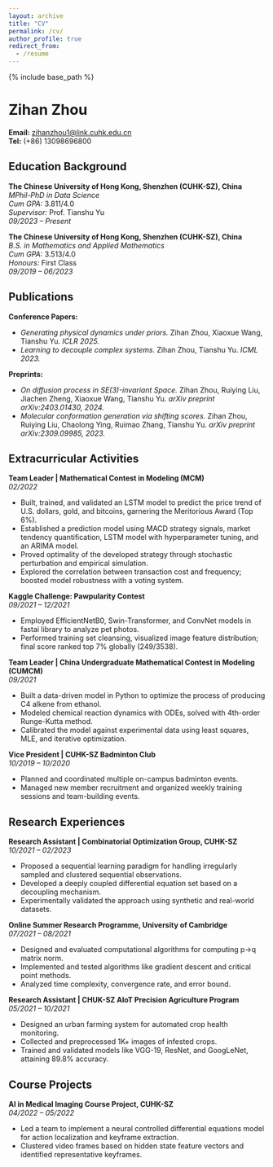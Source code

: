 ```yaml
---
layout: archive
title: "CV"
permalink: /cv/
author_profile: true
redirect_from:
  - /resume
---
```


{% include base_path %}


# Zihan Zhou

**Email:** zihanzhou1@link.cuhk.edu.cn  
**Tel:** (+86) 13098696800

## Education Background

**The Chinese University of Hong Kong, Shenzhen (CUHK-SZ), China**  
*MPhil-PhD in Data Science*  
*Cum GPA:* 3.811/4.0  
*Supervisor:* Prof. Tianshu Yu  
*09/2023 – Present*

**The Chinese University of Hong Kong, Shenzhen (CUHK-SZ), China**  
*B.S. in Mathematics and Applied Mathematics*  
*Cum GPA:* 3.513/4.0  
*Honours:* First Class  
*09/2019 – 06/2023*

## Publications

**Conference Papers:**
- *Generating physical dynamics under priors.* Zihan Zhou, Xiaoxue Wang, Tianshu Yu. *ICLR 2025.*
- *Learning to decouple complex systems.* Zihan Zhou, Tianshu Yu. *ICML 2023.*

**Preprints:**
- *On diffusion process in SE(3)-invariant Space.* Zihan Zhou, Ruiying Liu, Jiachen Zheng, Xiaoxue Wang, Tianshu Yu. *arXiv preprint arXiv:2403.01430, 2024.*
- *Molecular conformation generation via shifting scores.* Zihan Zhou, Ruiying Liu, Chaolong Ying, Ruimao Zhang, Tianshu Yu. *arXiv preprint arXiv:2309.09985, 2023.*

## Extracurricular Activities

**Team Leader | Mathematical Contest in Modeling (MCM)**  
*02/2022*
- Built, trained, and validated an LSTM model to predict the price trend of U.S. dollars, gold, and bitcoins, garnering the Meritorious Award (Top 6%).
- Established a prediction model using MACD strategy signals, market tendency quantification, LSTM model with hyperparameter tuning, and an ARIMA model.
- Proved optimality of the developed strategy through stochastic perturbation and empirical simulation.
- Explored the correlation between transaction cost and frequency; boosted model robustness with a voting system.

**Kaggle Challenge: Pawpularity Contest**  
*09/2021 – 12/2021*
- Employed EfficientNetB0, Swin-Transformer, and ConvNet models in fastai library to analyze pet photos.
- Performed training set cleansing, visualized image feature distribution; final score ranked top 7% globally (249/3538).

**Team Leader | China Undergraduate Mathematical Contest in Modeling (CUMCM)**  
*09/2021*
- Built a data-driven model in Python to optimize the process of producing C4 alkene from ethanol.
- Modeled chemical reaction dynamics with ODEs, solved with 4th-order Runge-Kutta method.
- Calibrated the model against experimental data using least squares, MLE, and iterative optimization.

**Vice President | CUHK-SZ Badminton Club**  
*10/2019 – 10/2020*
- Planned and coordinated multiple on-campus badminton events.
- Managed new member recruitment and organized weekly training sessions and team-building events.

## Research Experiences

**Research Assistant | Combinatorial Optimization Group, CUHK-SZ**  
*10/2021 – 02/2023*
- Proposed a sequential learning paradigm for handling irregularly sampled and clustered sequential observations.
- Developed a deeply coupled differential equation set based on a decoupling mechanism.
- Experimentally validated the approach using synthetic and real-world datasets.

**Online Summer Research Programme, University of Cambridge**  
*07/2021 – 08/2021*
- Designed and evaluated computational algorithms for computing p->q matrix norm.
- Implemented and tested algorithms like gradient descent and critical point methods.
- Analyzed time complexity, convergence rate, and error bound.

**Research Assistant | CHUK-SZ AIoT Precision Agriculture Program**  
*05/2021 – 10/2021*
- Designed an urban farming system for automated crop health monitoring.
- Collected and preprocessed 1K+ images of infested crops.
- Trained and validated models like VGG-19, ResNet, and GoogLeNet, attaining 89.8% accuracy.


## Course Projects

**AI in Medical Imaging Course Project, CUHK-SZ**  
*04/2022 – 05/2022*
- Led a team to implement a neural controlled differential equations model for action localization and keyframe extraction.
- Clustered video frames based on hidden state feature vectors and identified representative keyframes.

